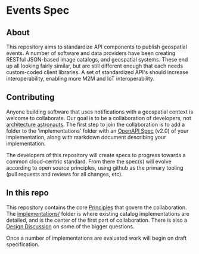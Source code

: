 # Events Spec

## About

This repository aims to standardize API components to publish geospatial events. A number of software and data providers have been creating RESTful JSON-based image catalogs, and geospatial systems. These end up all looking fairly similar, but are still different enough that each needs custom-coded client libraries. A set of standardized API's
should increase interoperability, enabling more M2M and IoT interoperability.

## Contributing

Anyone building software that uses notifications with a geospatial context is welcome to collaborate. Our goal is to be a collaboration of developers, not [architecture astronauts](http://www.joelonsoftware.com/articles/fog0000000018.html).
The first step to join the collaboration is to add a folder to the 'implementations' folder with an [OpenAPI Spec](https://github.com/OAI/OpenAPI-Specification/blob/master/versions/2.0.md) (v2.0) of your implementation,
along with markdown document describing your implementation.

The developers of this repository will create specs to progress towards a common cloud-centric standard. From there
the spec(s) will evolve according to open source principles, using github as the primary tooling (pull requests and reviews for all changes, etc).


## In this repo

This repository contains the core [Principles](principles.md) that govern the collaboration.
The [implementations/](implementations) folder is where existing catalog implementations are detailed,
and is the center of the first part of collaboration. There is also a [Design Discussion](design-discuss.md)
on some of the bigger questions.

Once a number of implementations are evaluated work will begin on draft specification.
